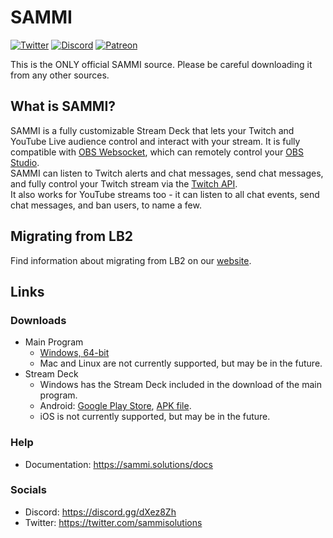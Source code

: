 # SAMMI
[![Twitter](https://img.shields.io/twitter/url/https/twitter.com/fold_left.svg?style=social&label=Follow%20%40SAMMI)](https://twitter.com/sammisolutions)
[![Discord](https://img.shields.io/discord/699319482442711072.svg?label=&logo=discord&logoColor=ffffff&color=7389D8&labelColor=6A7EC2)](https://discord.gg/dXez8Zh)
[![Patreon](https://img.shields.io/endpoint.svg?label=Patreon&url=https%3A%2F%2Fshieldsio-patreon.vercel.app%2Fapi%3Fusername%3Dsammidevs%26type%3Dpatrons&style=flat)](https://www.patreon.com/sammidevs)

This is the ONLY official SAMMI source. Please be careful downloading it from any other sources.

## What is SAMMI?
SAMMI is a fully customizable Stream Deck that lets your Twitch and YouTube Live audience control and interact with your stream.
It is fully compatible with [OBS Websocket](https://obsproject.com/forum/resources/obs-websocket-remote-control-obs-studio-from-websockets.466/), which can remotely control your [OBS Studio](https://obsproject.com/).  
SAMMI can listen to Twitch alerts and chat messages, send chat messages, and fully control your Twitch stream via the [Twitch API](https://dev.twitch.tv/docs/api/reference).  
It also works for YouTube streams too - it can listen to all chat events, send chat messages, and ban users, to name a few.

## Migrating from LB2
Find information about migrating from LB2 on our [website](https://sammi.solutions/docs/getting-started/migrating-lb2).

## Links
### Downloads
- Main Program  
  - [Windows, 64-bit](https://github.com/SAMMISolutions/SAMMI-Official/raw/main/download/x64.zip)
  - Mac and Linux are not currently supported, but may be in the future.  
- Stream Deck
  - Windows has the Stream Deck included in the download of the main program.  
  - Android: [Google Play Store](https://play.google.com/store/apps/details?id=lioranboard.ca.lioranboard.streamdeck), [APK file](https://github.com/SAMMISolutions/SAMMI-Official/raw/main/download/SAMMI%20Deck.apk).
  - iOS is not currently supported, but may be in the future.
### Help
- Documentation: https://sammi.solutions/docs
### Socials
- Discord: https://discord.gg/dXez8Zh  
- Twitter: https://twitter.com/sammisolutions
